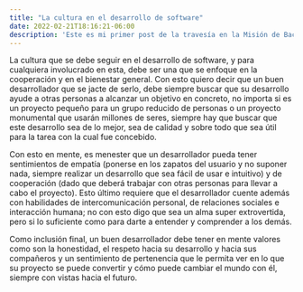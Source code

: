```yaml
---
title: "La cultura en el desarrollo de software"
date: 2022-02-21T18:16:21-06:00
description: 'Este es mi primer post de la travesía en la Misión de Backend con Node JS de Launch X.'
---
```


La cultura que se debe seguir en el desarrollo de software, y para cualquiera involucrado en esta, debe ser una que se enfoque en la cooperación y en el bienestar general. Con esto quiero decir que un buen desarrollador que se jacte de serlo, debe siempre buscar que su desarrollo ayude a otras personas a alcanzar un objetivo en concreto, no importa si es un proyecto pequeño para un grupo reducido de personas o un proyecto monumental que usarán millones de seres, siempre hay que buscar que este desarrollo sea de lo mejor, sea de calidad y sobre todo que sea útil para la tarea con la cual fue concebido.

Con esto en mente, es menester que un desarrollador pueda tener sentimientos de empatía (ponerse en los zapatos del usuario y no suponer nada, siempre realizar un desarrollo que sea fácil de usar e intuitivo) y de cooperación (dado que deberá trabajar con otras personas para llevar a cabo el proyecto). Esto último requiere que el desarrollador cuente además con habilidades de intercomunicación personal, de relaciones sociales e interacción humana; no con esto digo que sea un alma super extrovertida, pero si lo suficiente como para darte a entender y comprender a los demás.

Como inclusión final, un buen desarrollador debe tener en mente valores como son la honestidad, el respeto hacia su desarrollo y hacia sus compañeros y un sentimiento de pertenencia que le permita ver en lo que su proyecto se puede convertir y cómo puede cambiar el mundo con él, siempre con vistas hacia el futuro.
